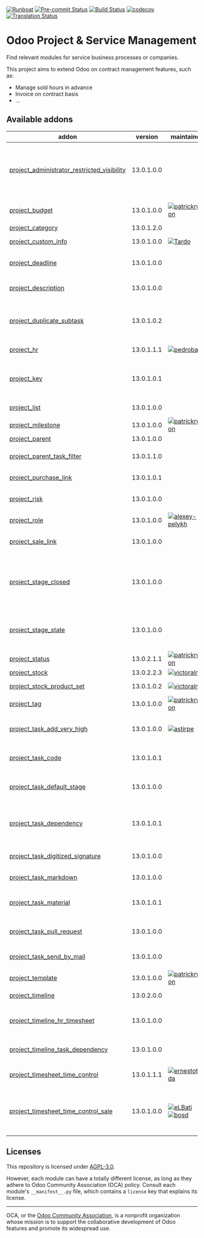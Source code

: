 
[![Runboat](https://img.shields.io/badge/runboat-Try%20me-875A7B.png)](https://runboat.odoo-community.org/builds?repo=OCA/project&target_branch=13.0)
[![Pre-commit Status](https://github.com/OCA/project/actions/workflows/pre-commit.yml/badge.svg?branch=13.0)](https://github.com/OCA/project/actions/workflows/pre-commit.yml?query=branch%3A13.0)
[![Build Status](https://github.com/OCA/project/actions/workflows/test.yml/badge.svg?branch=13.0)](https://github.com/OCA/project/actions/workflows/test.yml?query=branch%3A13.0)
[![codecov](https://codecov.io/gh/OCA/project/branch/13.0/graph/badge.svg)](https://codecov.io/gh/OCA/project)
[![Translation Status](https://translation.odoo-community.org/widgets/project-13-0/-/svg-badge.svg)](https://translation.odoo-community.org/engage/project-13-0/?utm_source=widget)

<!-- /!\ do not modify above this line -->

# Odoo Project & Service Management

Find relevant modules for service business processes or companies.

This project aims to extend Odoo on contract management features, such as:

  * Manage sold hours in advance
  * Invoice on contract basis
  * ...

<!-- /!\ do not modify below this line -->

<!-- prettier-ignore-start -->

[//]: # (addons)

Available addons
----------------
addon | version | maintainers | summary
--- | --- | --- | ---
[project_administrator_restricted_visibility](project_administrator_restricted_visibility/) | 13.0.1.0.0 |  | Adds a 'Project Administrator' access group with restricted visibility to 'Projects'
[project_budget](project_budget/) | 13.0.1.0.0 | [![patrickrwilson](https://github.com/patrickrwilson.png?size=30px)](https://github.com/patrickrwilson) | Adds budget management to projects.
[project_category](project_category/) | 13.0.1.2.0 |  | Project Types
[project_custom_info](project_custom_info/) | 13.0.1.0.0 | [![Tardo](https://github.com/Tardo.png?size=30px)](https://github.com/Tardo) | Add custom info in projects
[project_deadline](project_deadline/) | 13.0.1.0.0 |  | Start date and deadline of projects.
[project_description](project_description/) | 13.0.1.0.0 |  | Add a description to projects
[project_duplicate_subtask](project_duplicate_subtask/) | 13.0.1.0.2 |  | The module adds an action to duplicate tasks with the child subtasks
[project_hr](project_hr/) | 13.0.1.1.1 | [![pedrobaeza](https://github.com/pedrobaeza.png?size=30px)](https://github.com/pedrobaeza) | Link HR with project
[project_key](project_key/) | 13.0.1.0.1 |  | Module decorates projects and tasks with Project Key
[project_list](project_list/) | 13.0.1.0.0 |  | Projects list view
[project_milestone](project_milestone/) | 13.0.1.0.0 | [![patrickrwilson](https://github.com/patrickrwilson.png?size=30px)](https://github.com/patrickrwilson) | Project Milestones
[project_parent](project_parent/) | 13.0.1.0.0 |  | Project Parent
[project_parent_task_filter](project_parent_task_filter/) | 13.0.1.1.0 |  | Add a filter to show the parent tasks
[project_purchase_link](project_purchase_link/) | 13.0.1.0.1 |  | Project Purchase Link
[project_risk](project_risk/) | 13.0.1.0.0 |  | MOR risk management method
[project_role](project_role/) | 13.0.1.0.0 | [![alexey-pelykh](https://github.com/alexey-pelykh.png?size=30px)](https://github.com/alexey-pelykh) | Project role-based roster
[project_sale_link](project_sale_link/) | 13.0.1.0.0 |  | Add sale and sale invoice link in project
[project_stage_closed](project_stage_closed/) | 13.0.1.0.0 |  | Make the Closed flag on Task Stages available without installing sale_service
[project_stage_state](project_stage_state/) | 13.0.1.0.0 |  | Restore State attribute removed from Project Stages in 8.0
[project_status](project_status/) | 13.0.2.1.1 | [![patrickrwilson](https://github.com/patrickrwilson.png?size=30px)](https://github.com/patrickrwilson) | Project Status
[project_stock](project_stock/) | 13.0.2.2.3 | [![victoralmau](https://github.com/victoralmau.png?size=30px)](https://github.com/victoralmau) | Project Stock
[project_stock_product_set](project_stock_product_set/) | 13.0.1.0.2 | [![victoralmau](https://github.com/victoralmau.png?size=30px)](https://github.com/victoralmau) | Project Stock Product Set
[project_tag](project_tag/) | 13.0.1.0.0 | [![patrickrwilson](https://github.com/patrickrwilson.png?size=30px)](https://github.com/patrickrwilson) | Project Tags
[project_task_add_very_high](project_task_add_very_high/) | 13.0.1.0.0 | [![astirpe](https://github.com/astirpe.png?size=30px)](https://github.com/astirpe) | Adds extra options 'High' and 'Very High' on tasks
[project_task_code](project_task_code/) | 13.0.1.0.1 |  | Sequential Code for Tasks
[project_task_default_stage](project_task_default_stage/) | 13.0.1.0.0 |  | Recovery default task stage projects from v8
[project_task_dependency](project_task_dependency/) | 13.0.1.0.1 |  | Enables to define dependencies (other tasks) of a task
[project_task_digitized_signature](project_task_digitized_signature/) | 13.0.1.0.0 |  | Project Task Digitized Signature
[project_task_markdown](project_task_markdown/) | 13.0.1.0.0 |  | Markdown On Project Tasks
[project_task_material](project_task_material/) | 13.0.1.0.1 |  | Record products spent in a Task
[project_task_pull_request](project_task_pull_request/) | 13.0.1.0.0 |  | Adds a field for a PR URI to project tasks
[project_task_send_by_mail](project_task_send_by_mail/) | 13.0.1.0.0 |  | Send task report by email
[project_template](project_template/) | 13.0.1.0.0 | [![patrickrwilson](https://github.com/patrickrwilson.png?size=30px)](https://github.com/patrickrwilson) | Project Templates
[project_timeline](project_timeline/) | 13.0.2.0.0 |  | Timeline view for projects
[project_timeline_hr_timesheet](project_timeline_hr_timesheet/) | 13.0.1.0.0 |  | Shows the progress of tasks on the timeline view.
[project_timeline_task_dependency](project_timeline_task_dependency/) | 13.0.1.0.0 |  | Render arrows between dependencies.
[project_timesheet_time_control](project_timesheet_time_control/) | 13.0.1.1.1 | [![ernestotejeda](https://github.com/ernestotejeda.png?size=30px)](https://github.com/ernestotejeda) | Project timesheet time control
[project_timesheet_time_control_sale](project_timesheet_time_control_sale/) | 13.0.1.0.0 | [![eLBati](https://github.com/eLBati.png?size=30px)](https://github.com/eLBati) [![bosd](https://github.com/bosd.png?size=30px)](https://github.com/bosd) | Make 'Project timesheet time control' and 'Sales Timesheet' work together

[//]: # (end addons)

<!-- prettier-ignore-end -->

## Licenses

This repository is licensed under [AGPL-3.0](LICENSE).

However, each module can have a totally different license, as long as they adhere to Odoo Community Association (OCA)
policy. Consult each module's `__manifest__.py` file, which contains a `license` key
that explains its license.

----
OCA, or the [Odoo Community Association](http://odoo-community.org/), is a nonprofit
organization whose mission is to support the collaborative development of Odoo features
and promote its widespread use.

